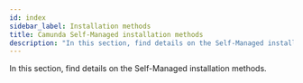 ```yaml
---
id: index
sidebar_label: Installation methods
title: Camunda Self-Managed installation methods
description: "In this section, find details on the Self-Managed installation methods."
---
```


In this section, find details on the Self-Managed installation methods.
